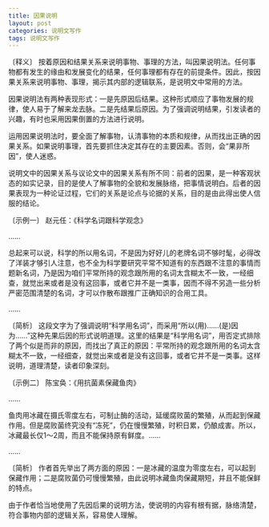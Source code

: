 ```yaml
---
title: 因果说明
layout: post
categories: 说明文写作
tags: 说明文写作
---
```


〔释义〕 按着原因和结果关系来说明事物、事理的方法，叫因果说明法。任何事物都有发生的缘由和发展变化的结果，任何事理都有存在的前提条件。因此，按因果关系来说明事物、事理，揭示其内部的逻辑联系，是说明文中常用的方法。

因果说明法有两种表现形式：一是先原因后结果。这种形式顺应了事物发展的规律，使人易于了解来龙去脉。二是先结果后原因。为了强调说明结果，引发读者的兴趣，有时也采用因果倒置的方法进行说明。

运用因果说明法时，要全面了解事物，认清事物的本质和规律，从而找出正确的因果关系。如果说明事理，首先要抓住决定其存在的主要因素。否则，会“果非所因”，使人迷惑。

说明文中的因果关系与议论文中的因果关系有所不同：前者的因果，是一种客观状态的如实记录，目的是使人了解事物的全貌和发展脉络，把事情说明白。后者的因果表现为一种论证过程，它们的关系是论点与论据的关系，目的是由此得出使人信服的结论。

〔示例一〕 赵元任：《科学名词跟科学观念》

……

总起来可以说，科学的所以用名词，不是因为好好儿的老牌名词不够时髦，必得改了洋装才够引人注意，也不全为科学要研究平常不知道有的东西跟不注意的事情而题新名词，乃是因为咱们平常所持的观念跟所用的名词太含糊太不一致，一经细查，就觉出来或者是没有这回事，或者它并不是一类事，因而不得不另造一些分析严密范围清楚的名词，才可以作散布跟推广正确知识的合用工具。

……

〔简析〕 这段文字为了强调说明“科学用名词”，而采用“所以(用)……(是)因为……”这种先果后因的形式说明道理。这里的结果是“科学用名词”，用否定式排除了两个似是而非的原因，而找出了真正的原因：平常所持的观念跟所用的名词太含糊太不一致，一经细查，就觉出来或者是没有这回事，或者它并不是一类事。这样说明，道理清楚，读者印象深刻。

〔示例二〕 陈宝奂：《用抗菌素保藏鱼肉》

……

鱼肉用冰藏在摄氏零度左右，可制止酶的活动，延缓腐败菌的繁殖，从而起到保藏作用。但是腐败菌终究没有“冻死”，仍在慢慢繁殖，时积日累，仍酿成害。所以，冰藏最长仅1～2周，而且不能保持原有鲜度。……

……

〔简析〕 作者首先举出了两方面的原因：一是冰藏的温度为零度左右，可以起到保藏作用；二是腐败菌仍可慢慢繁殖，由此说明冰藏鱼肉保藏期短，并且不能保鲜的特点。

由于作者恰当地使用了先因后果的说明方法，使说明的内容有根有据，脉络清楚，符合事物内部的逻辑关系，容易使人理解。 